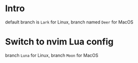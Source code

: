# Intro

default branch is `Lark` for Linux, branch named `Deer` for MacOS

# Switch to nvim Lua config

branch `Luna` for Linux, branch `Moon` for MacOS
